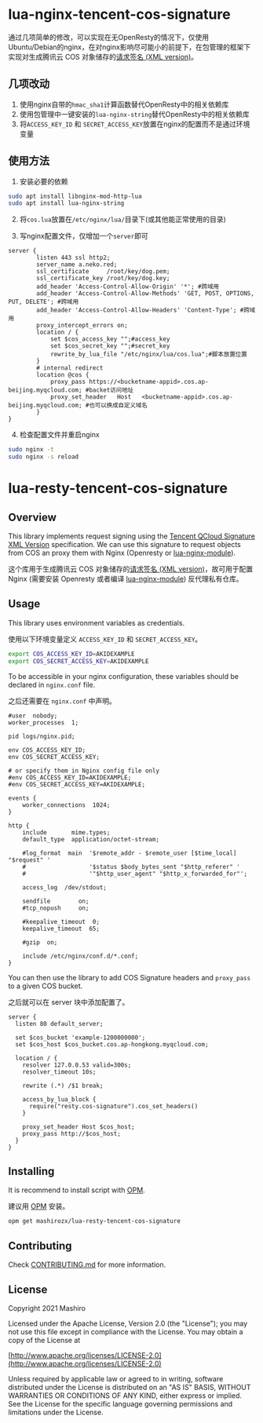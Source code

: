 # lua-nginx-tencent-cos-signature

通过几项简单的修改，可以实现在无OpenResty的情况下，仅使用Ubuntu/Debian的nginx，在对nginx影响尽可能小的前提下，在包管理的框架下实现对生成腾讯云 COS 对象储存的[请求签名 (XML version)][docs]。

## 几项改动

1. 使用nginx自带的`hmac_sha1`计算函数替代OpenResty中的相关依赖库
2. 使用包管理中一键安装的`lua-nginx-string`替代OpenResty中的相关依赖库
3. 将`ACCESS_KEY_ID` 和 `SECRET_ACCESS_KEY`放置在nginx的配置而不是通过环境变量

## 使用方法

1. 安装必要的依赖

```bash
sudo apt install libnginx-mod-http-lua
sudo apt install lua-nginx-string
```

2. 将`cos.lua`放置在`/etc/nginx/lua/`目录下(或其他能正常使用的目录)

3. 写nginx配置文件，仅增加一个`server`即可

```nginx
server {
        listen 443 ssl http2;
        server_name a.neko.red;
        ssl_certificate     /root/key/dog.pem;
        ssl_certificate_key /root/key/dog.key;
        add_header 'Access-Control-Allow-Origin' '*'; #跨域用
        add_header 'Access-Control-Allow-Methods' 'GET, POST, OPTIONS, PUT, DELETE'; #跨域用
        add_header 'Access-Control-Allow-Headers' 'Content-Type'; #跨域用
        proxy_intercept_errors on;
        location / {
            set $cos_access_key "";#access_key
            set $cos_secret_key "";#secret_key
            rewrite_by_lua_file "/etc/nginx/lua/cos.lua";#脚本放置位置
        }
        # internal redirect
        location @cos {
            proxy_pass https://<bucketname-appid>.cos.ap-beijing.myqcloud.com; #backet访问地址
            proxy_set_header   Host   <bucketname-appid>.cos.ap-beijing.myqcloud.com; #也可以换成自定义域名
        }
}
```

4. 检查配置文件并重启nginx

```bash
sudo nginx -t
sudo nginx -s reload
```

# lua-resty-tencent-cos-signature


## Overview

This library implements request signing using the [Tencent QCloud Signature XML
Version]([docs]) specification. We can use this signature to request objects from
COS an proxy them with Nginx (Openresty or [lua-nginx-module](https://github.com/openresty/lua-nginx-module)).

这个库用于生成腾讯云 COS 对象储存的[请求签名 (XML version)][docs]，故可用于配置 Nginx (需要安装
Openresty 或者编译 [lua-nginx-module](https://github.com/openresty/lua-nginx-module))
反代理私有仓库。

[docs]: https://cloud.tencent.com/document/product/436/7778#.E5.87.86.E5.A4.87.E5.B7.A5.E4.BD.9C

## Usage

This library uses environment variables as credentials.

使用以下环境变量定义 `ACCESS_KEY_ID` 和 `SECRET_ACCESS_KEY`。

```bash
export COS_ACCESS_KEY_ID=AKIDEXAMPLE
export COS_SECRET_ACCESS_KEY=AKIDEXAMPLE
```

To be accessible in your nginx configuration, these variables should be
declared in `nginx.conf` file.

之后还需要在 `nginx.conf` 中声明。

```nginx
#user  nobody;
worker_processes  1;

pid logs/nginx.pid;

env COS_ACCESS_KEY_ID;
env COS_SECRET_ACCESS_KEY;

# or specify them in Nginx config file only
#env COS_ACCESS_KEY_ID=AKIDEXAMPLE;
#env COS_SECRET_ACCESS_KEY=AKIDEXAMPLE;

events {
    worker_connections  1024;
}

http {
    include       mime.types;
    default_type  application/octet-stream;

    #log_format  main  '$remote_addr - $remote_user [$time_local] "$request" '
    #                  '$status $body_bytes_sent "$http_referer" '
    #                  '"$http_user_agent" "$http_x_forwarded_for"';

    access_log  /dev/stdout;

    sendfile        on;
    #tcp_nopush     on;

    #keepalive_timeout  0;
    keepalive_timeout  65;

    #gzip  on;

    include /etc/nginx/conf.d/*.conf;
}
```

You can then use the library to add COS Signature headers and `proxy_pass` to a
given COS bucket.

之后就可以在 server 块中添加配置了。

```nginx
server {
  listen 80 default_server;

  set $cos_bucket 'example-1200000000';
  set $cos_host $cos_bucket.cos.ap-hongkong.myqcloud.com;

  location / {
    resolver 127.0.0.53 valid=300s;
    resolver_timeout 10s;

    rewrite (.*) /$1 break;

    access_by_lua_block {
      require("resty.cos-signature").cos_set_headers()
    }

    proxy_set_header Host $cos_host;
    proxy_pass http://$cos_host;
  }
}
```

## Installing

It is recommend to install script with [OPM](https://opm.openresty.org/).

建议用 [OPM](https://opm.openresty.org/) 安装。

```bash
opm get mashirozx/lua-resty-tencent-cos-signature
```

## Contributing

Check [CONTRIBUTING.md](CONTRIBUTING.md) for more information.

## License

Copyright 2021 Mashiro

Licensed under the Apache License, Version 2.0 (the "License");
you may not use this file except in compliance with the License.
You may obtain a copy of the License at

  [http://www.apache.org/licenses/LICENSE-2.0](http://www.apache.org/licenses/LICENSE-2.0)

Unless required by applicable law or agreed to in writing, software
distributed under the License is distributed on an "AS IS" BASIS,
WITHOUT WARRANTIES OR CONDITIONS OF ANY KIND, either express or implied.
See the License for the specific language governing permissions and
limitations under the License.
